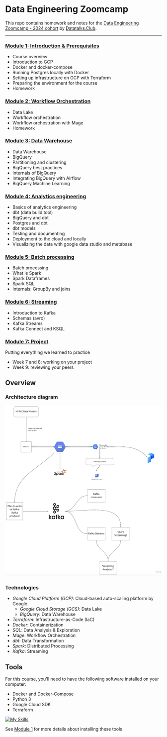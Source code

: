 # Data Engineering Zoomcamp

This repo contains homework and notes for the [Data Engineering Zoomcamp - 2024 cohort](https://github.com/DataTalksClub/data-engineering-zoomcamp) by [Datatalks.Club](https://datatalks.club/).

***

### [Module 1: Introduction & Prerequisites](1_basics_n_setup)

* Course overview
* Introduction to GCP
* Docker and docker-compose
* Running Postgres locally with Docker
* Setting up infrastructure on GCP with Terraform
* Preparing the environment for the course
* Homework


### [Module 2: Workflow Orchestration](2_workflow_orchestration/)

* Data Lake
* Workflow orchestration
* Workflow orchestration with Mage
* Homework


### [Module 3: Data Warehouse](3_data_warehouse)


* Data Warehouse
* BigQuery
* Partitioning and clustering
* BigQuery best practices
* Internals of BigQuery
* Integrating BigQuery with Airflow
* BigQuery Machine Learning


### [Module 4: Analytics engineering](4_analytics_engineering/)

* Basics of analytics engineering
* dbt (data build tool)
* BigQuery and dbt
* Postgres and dbt
* dbt models
* Testing and documenting
* Deployment to the cloud and locally
* Visualizing the data with google data studio and metabase

### [Module 5: Batch processing](5_batch_processing)

* Batch processing
* What is Spark
* Spark Dataframes
* Spark SQL
* Internals: GroupBy and joins

### [Module 6: Streaming](6_stream_processing)

* Introduction to Kafka
* Schemas (avro)
* Kafka Streams
* Kafka Connect and KSQL


### [Module 7: Project](7_project)

Putting everything we learned to practice

* Week 7 and 8: working on your project
* Week 9: reviewing your peers


## Overview

### Architecture diagram
<img src="images/architecture/arch_2.png"/>

### Technologies
* *Google Cloud Platform (GCP)*: Cloud-based auto-scaling platform by Google
  * *Google Cloud Storage (GCS)*: Data Lake
  * *BigQuery*: Data Warehouse
* *Terraform*: Infrastructure-as-Code (IaC)
* *Docker*: Containerization
* *SQL*: Data Analysis & Exploration
* *Mage*: Workflow Orchestration
* *dbt*: Data Transformation
* *Spark*: Distributed Processing
* *Kafka*: Streaming

## Tools

For this course, you'll need to have the following software installed on your computer:

* Docker and Docker-Compose
* Python 3
* Google Cloud SDK
* Terraform

[![My Skills](https://skillicons.dev/icons?i=py,docker,postgres,html,css,gcp,vscode)](https://skillicons.dev)

See [Module 1](week_1_basics_n_setup) for more details about installing these tools